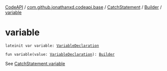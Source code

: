 [CodeAPI](../../../index.md) / [com.github.jonathanxd.codeapi.base](../../index.md) / [CatchStatement](../index.md) / [Builder](index.md) / [variable](.)

# variable

`lateinit var variable: `[`VariableDeclaration`](../../-variable-declaration/index.md)

`fun variable(value: `[`VariableDeclaration`](../../-variable-declaration/index.md)`): `[`Builder`](index.md)

See [CatchStatement.variable](../variable.md)

